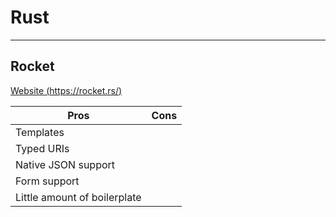 # Rust

---

## Rocket

[Website (https://rocket.rs/)](https://rocket.rs/)

| Pros                         | Cons |
| ---------------------------- | ---- |
| Templates                    |      |
| Typed URIs                   |      |
| Native JSON support          |      |
| Form support                 |      |
| Little amount of boilerplate |      |
